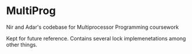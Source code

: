 # MultiProg
Nir and Adar's codebase for Multiprocessor Programming coursework

Kept for future reference. Contains several lock implemenetations among other things.
